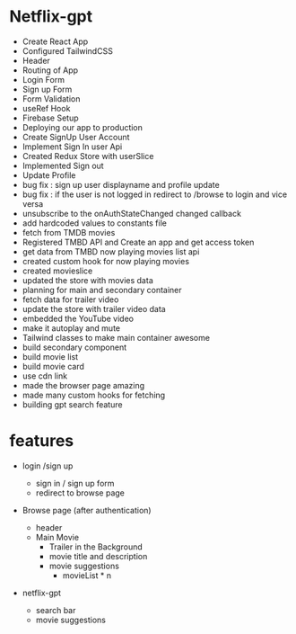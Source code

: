 # Netflix-gpt

- Create React App
- Configured TailwindCSS
- Header
- Routing of App
- Login Form
- Sign up Form
- Form Validation
- useRef Hook
- Firebase Setup
- Deploying our app to production
- Create SignUp User Account
- Implement Sign In user Api
- Created Redux Store with userSlice
- Implemented Sign out
- Update Profile
- bug fix : sign up user displayname and profile update
- bug fix : if the user is not logged in redirect to /browse to login and vice versa
- unsubscribe to the onAuthStateChanged changed callback
- add hardcoded values to constants file
- fetch from TMDB movies
- Registered TMBD API and Create an app and get access token
- get data from TMBD now playing movies list api
- created custom hook for now playing movies
- created movieslice
- updated the store with movies data
- planning for main and secondary container
- fetch data for trailer video
- update the store with trailer video data
- embedded the YouTube video
- make it autoplay and mute
- Tailwind classes to make main container awesome
- build secondary component
- build movie list
- build movie card
- use cdn link
- made the browser page amazing
- made many custom hooks for fetching
- building gpt search feature


# features

- login /sign up
   - sign in / sign up form
   - redirect to browse page
 
- Browse page (after authentication)
   - header
   - Main Movie
     - Trailer in the Background
     - movie title and description
     - movie suggestions
       - movieList * n 

- netflix-gpt 
   - search bar
   - movie suggestions
